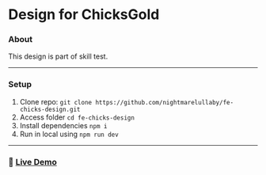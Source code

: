 # Design for ChicksGold

### About

This design is part of skill test.

---

### Setup

1. Clone repo: `git clone https://github.com/nightmarelullaby/fe-chicks-design.git`
2. Access folder `cd fe-chicks-design`
3. Install dependencies `npm i`
4. Run in local using `npm run dev`

---

### 🚀 [Live Demo](https://fe-chicks-design.vercel.app "https://fe-chicks-design.vercel.app")
